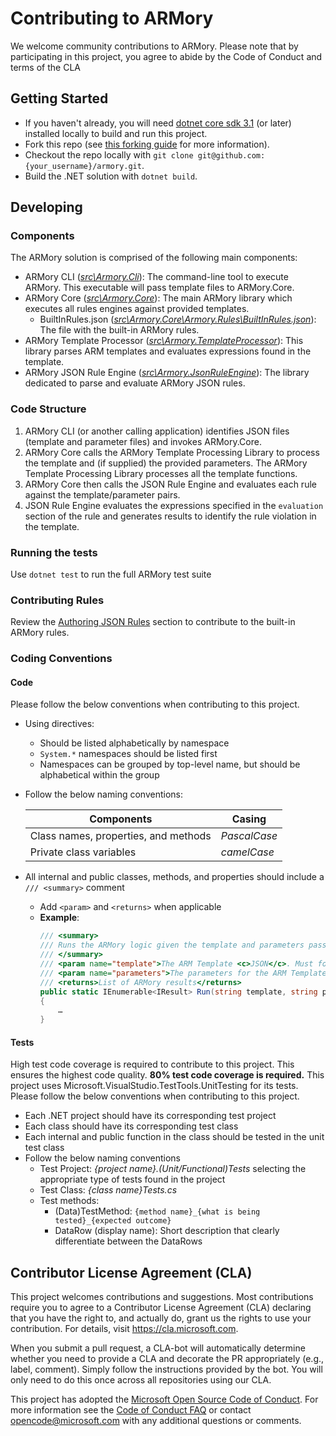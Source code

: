 # Contributing to ARMory
We welcome community contributions to ARMory. Please note that by participating in this project, you agree to abide by the Code of Conduct  and terms of the CLA 

## Getting Started
* If you haven't already, you will need [dotnet core sdk 3.1](https://dotnet.microsoft.com/download) (or later) installed locally to build and run this project.
* Fork this repo (see [this forking guide](https://guides.github.com/activities/forking/) for more information).
* Checkout the repo locally with `git clone git@github.com:{your_username}/armory.git`.
* Build the .NET solution with `dotnet build`.
 
## Developing
 
### Components
The ARMory solution is comprised of the following main components:
* ARMory CLI (*[src\Armory.Cli](./src/Armory.Cli)*): The command-line tool to execute ARMory. This executable will pass template files to ARMory.Core.
* ARMory Core (*[src\Armory.Core](./src/Armory.Core)*): The main ARMory library which executes all rules engines against provided templates.
  * BuiltInRules.json (*[src\Armory.Core\Armory.Rules\BuiltInRules.json](./src/Armory.Core/Armory.Rules/BuiltInRules.json)*): The file with the built-in ARMory rules.
* ARMory Template Processor (*[src\Armory.TemplateProcessor](./src/Armory.TemplateProcessor)*): This library parses ARM templates and evaluates expressions found in the template.
* ARMory JSON Rule Engine (*[src\Armory.JsonRuleEngine](./src/Armory.JsonRuleEngine)*): The library dedicated to parse and evaluate ARMory JSON rules.
 
### Code Structure
1. ARMory CLI (or another calling application) identifies JSON files (template and parameter files) and invokes ARMory.Core.
2. ARMory Core calls the ARMory Template Processing Library to process the template and (if supplied) the provided parameters. The ARMory Template Processing Library processes all the template functions.
3. ARMory Core then calls the JSON Rule Engine and evaluates each rule against the template/parameter pairs.
4. JSON Rule Engine evaluates the expressions specified in the `evaluation` section of the rule and generates results to identify the rule violation in the template.
 
### Running the tests
Use `dotnet test` to run the full ARMory test suite

### Contributing Rules
Review the [Authoring JSON Rules](./docs/authoring-json-rules.md) section to contribute to the built-in ARMory rules.

### Coding Conventions

#### Code
Please follow the below conventions when contributing to this project.
* Using directives:
  * Should be listed alphabetically by namespace
  * `System.*` namespaces should be listed first
  * Namespaces can be grouped by top-level name, but should be alphabetical within the group
* Follow the below naming conventions:

    | Components | Casing |
    | --- | --- |
    | Class names, properties, and methods | *PascalCase* |
    | Private class variables | *camelCase* |

* All internal and public classes, methods, and properties should include a `/// <summary>` comment 
  * Add `<param>` and `<returns>` when applicable
  * **Example**:
    ``` C#
    /// <summary>
    /// Runs the ARMory logic given the template and parameters passed to it
    /// </summary>
    /// <param name="template">The ARM Template <c>JSON</c>. Must follow this schema: https://schema.management.azure.com/schemas/2019-04-01/deploymentTemplate.json#</param>
    /// <param name="parameters">The parameters for the ARM Template <c>JSON</c></param>
    /// <returns>List of ARMory results</returns>
    public static IEnumerable<IResult> Run(string template, string parameters = null)
    {
        …
    }
    ```
#### Tests
High test code coverage is required to contribute to this project. This ensures the highest code quality. **80% test code coverage is required.** This project uses Microsoft.VisualStudio.TestTools.UnitTesting for its tests. 
Please follow the below conventions when contributing to this project.
* Each .NET project should have its corresponding test project
* Each class should have its corresponding test class
* Each internal and public function in the class should be tested in the unit test class
* Follow the below naming conventions
  * Test Project: *{project name}.(Unit/Functional)Tests* selecting the appropriate type of tests found in the project
  * Test Class: *{class name}Tests.cs*
  * Test methods:
    * (Data)TestMethod: `{method name}_{what is being tested}_{expected outcome}`
    * DataRow (display name): Short description that clearly differentiate between the DataRows

## Contributor License Agreement (CLA)
This project welcomes contributions and suggestions. Most contributions require you to
agree to a Contributor License Agreement (CLA) declaring that you have the right to,
and actually do, grant us the rights to use your contribution. For details, visit
https://cla.microsoft.com.

When you submit a pull request, a CLA-bot will automatically determine whether you need
to provide a CLA and decorate the PR appropriately (e.g., label, comment). Simply follow the
instructions provided by the bot. You will only need to do this once across all repositories using our CLA.

This project has adopted the [Microsoft Open Source Code of Conduct](https://opensource.microsoft.com/codeofconduct/).
For more information see the [Code of Conduct FAQ](https://opensource.microsoft.com/codeofconduct/faq/)
or contact [opencode@microsoft.com](mailto:opencode@microsoft.com) with any additional questions or comments.

